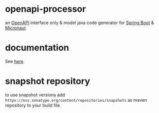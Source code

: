 <!--
[![][badge-ci]][workflow-ci]
[![][sonar-coverage]][sonar]
[![][badge-central]][oap-central]
-->

<!--
![openapi-processor-spring logo](images/openapi-processor-spring@1280x200.png)
-->

# openapi-processor

an [OpenAPI][openapi] interface only & model java code generator for [Spring Boot][springboot] & [Micronaut][micronaut].
 

# documentation

See [here][oap-docs].

# snapshot repository

to use snapshot versions add `https://oss.sonatype.org/content/repositories/snapshots` as maven repository to your build file.


[oap-central]: https://search.maven.org/search?q=io.openapiprocessor
[badge-central]: https://img.shields.io/maven-central/v/io.openapiprocessor/openapi-processor-spring?label=Maven%20Central
[badge-license]: https://img.shields.io/badge/License-Apache%202.0-blue.svg?labelColor=313A42
[badge-ci]: https://github.com/openapi-processor/openapi-processor-spring/workflows/build/badge.svg
[oap-license]: https://github.com/openapi-processor/openapi-processor-spring/blob/master/LICENSE
[workflow-ci]: https://github.com/openapi-processor/openapi-processor-spring/actions?query=workflow%3Abuild
[sonar-coverage]: https://sonarcloud.io/api/project_badges/measure?project=openapi-processor_openapi-processor-spring&metric=coverage
[sonar]: https://sonarcloud.io/dashboard?id=openapi-processor_openapi-processor-spring
[oap-docs]: https://docs.openapiprocessor.io
[openapi]: https://www.openapis.org/
[springboot]: https://spring.io/projects/spring-boot
[micronaut]: https://micronaut.io


<!--

**Here are some ideas to get you started:**

🙋‍♀️ A short introduction - what is your organization all about?
🌈 Contribution guidelines - how can the community get involved?
👩‍💻 Useful resources - where can the community find your docs? Is there anything else the community should know?
🍿 Fun facts - what does your team eat for breakfast?
🧙 Remember, you can do mighty things with the power of [Markdown](https://docs.github.com/github/writing-on-github/getting-started-with-writing-and-formatting-on-github/basic-writing-and-formatting-syntax)
-->
